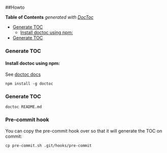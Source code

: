 ##Howto

<!-- START doctoc generated TOC please keep comment here to allow auto update -->
<!-- DON'T EDIT THIS SECTION, INSTEAD RE-RUN doctoc TO UPDATE -->
**Table of Contents**  *generated with [DocToc](https://github.com/thlorenz/doctoc)*

- [Generate TOC](#generate-toc)
  - [Install doctoc using npm:](#install-doctoc-using-npm)
- [Generate TOC](#generate-toc-1)

<!-- END doctoc generated TOC please keep comment here to allow auto update -->



### Generate TOC

#### Install doctoc using npm:

See [doctoc docs](https://github.com/thlorenz/doctoc)

```
npm install -g doctoc
```

### Generate TOC

```
doctoc README.md
```

### Pre-commit hook

You can copy the pre-commit hook over so that it will generate the TOC on commit:

```
cp pre-commit.sh .git/hooks/pre-commit
```